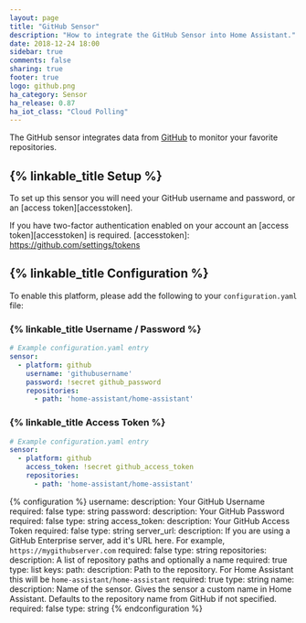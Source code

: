 ```yaml
---
layout: page
title: "GitHub Sensor"
description: "How to integrate the GitHub Sensor into Home Assistant."
date: 2018-12-24 18:00
sidebar: true
comments: false
sharing: true
footer: true
logo: github.png
ha_category: Sensor
ha_release: 0.87
ha_iot_class: "Cloud Polling"
---
```


The GitHub sensor integrates data from [GitHub](https://github.com/) to monitor your favorite repositories.

## {% linkable_title Setup %}

To set up this sensor you will need your GitHub username and password, or an [access token][accesstoken]. 

If you have two-factor authentication enabled on your account an [access token][accesstoken] is required.
[accesstoken]: https://github.com/settings/tokens

## {% linkable_title Configuration %}

To enable this platform, please add the following to your `configuration.yaml` file:

### {% linkable_title Username / Password %}

```yaml
# Example configuration.yaml entry
sensor:
  - platform: github
    username: 'githubusername'
    password: !secret github_password
    repositories:
      - path: 'home-assistant/home-assistant'
```

### {% linkable_title Access Token %}

```yaml
# Example configuration.yaml entry
sensor:
  - platform: github
    access_token: !secret github_access_token
    repositories:
      - path: 'home-assistant/home-assistant'
```

{% configuration %}
username:
  description: Your GitHub Username
  required: false
  type: string
password:
  description: Your GitHub Password
  required: false
  type: string
access_token:
  description: Your GitHub Access Token
  required: false
  type: string
server_url:
  description: If you are using a GitHub Enterprise server, add it's URL here. For example, `https://mygithubserver.com`
  required: false
  type: string
repositories:
  description: A list of repository paths and optionally a name
  required: true
  type: list
  keys:
    path:
      description: Path to the repository. For Home Assistant this will be `home-assistant/home-assistant`
      required: true
      type: string
    name:
      description: Name of the sensor. Gives the sensor a custom name in Home Assistant. Defaults to the repository name from GitHub if not specified.
      required: false
      type: string
{% endconfiguration %}
